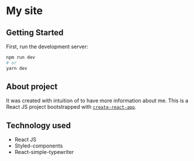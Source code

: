# My site
## Getting Started

First, run the development server:

```bash
npm run dev
# or
yarn dev
```

## About project
It was created with intuition of to have more information about me. This is a React JS project bootstrapped with [`create-react-app`](https://github.com/facebook/create-react-app).

## Technology used
 - React JS
 - Styled-components
 - React-simple-typewriter
